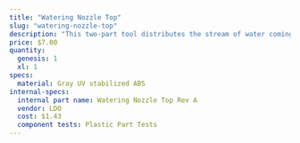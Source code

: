```yaml
---
title: "Watering Nozzle Top"
slug: "watering-nozzle-top"
description: "This two-part tool distributes the stream of water coming from the UTM into a gentle shower for your plants."
price: $7.00
quantity:
  genesis: 1
  xl: 1
specs:
  material: Gray UV stabilized ABS
internal-specs:
  internal part name: Watering Nozzle Top Rev A
  vendor: LDO
  cost: $1.43
  component tests: Plastic Part Tests
---
```

